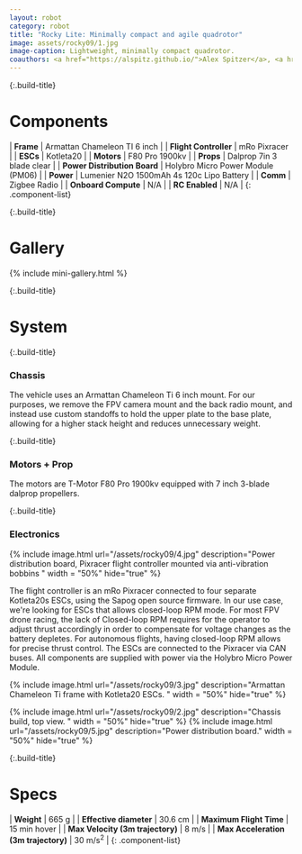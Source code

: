 ```yaml
---
layout: robot
category: robot
title: "Rocky Lite: Minimally compact and agile quadrotor"
image: assets/rocky09/1.jpg
image-caption: Lightweight, minimally compact quadrotor.
coauthors: <a href="https://alspitz.github.io/">Alex Spitzer</a>, <a href="https://www.linkedin.com/in/curtis-boirum-67753735">Curt Boirum</a>
---
```

{:.build-title}
# Components

| **Frame**                    | Armattan Chameleon TI   6 inch                 |
| **Flight Controller**        | mRo Pixracer |
| **ESCs**                     | Kotleta20                                 |
| **Motors**                   | F80 Pro 1900kv                            |
| **Props**                    | Dalprop 7in 3 blade clear                 |
| **Power Distribution Board** | Holybro Micro Power Module (PM06)         |
| **Power**                    | Lumenier N2O 1500mAh 4s 120c Lipo Battery |
| **Comm**                     | Zigbee Radio                              |
| **Onboard Compute**          | N/A                             |
| **RC Enabled**               | N/A       |
{: .component-list}

{:.build-title}

# Gallery
{% include mini-gallery.html %}

{:.build-title}
# System

{:.build-title}
### Chassis
The vehicle uses an Armattan Chameleon Ti 6 inch mount. For our purposes, we remove the FPV camera mount and the back radio mount, and instead use custom standoffs to hold the upper plate to the base plate, allowing for a higher stack height and reduces unnecessary weight.

{:.build-title}
### Motors + Prop
The motors are T-Motor F80 Pro 1900kv equipped with 7 inch 3-blade dalprop propellers.

{:.build-title}
### Electronics

{% include image.html url="/assets/rocky09/4.jpg" description="Power distribution board, Pixracer flight controller mounted via anti-vibration bobbins " width = "50%" hide="true" %}

The flight controller is an mRo Pixracer connected to four separate Kotleta20s ESCs, using the Sapog open source firmware. In our use case, we're looking for ESCs that allows closed-loop RPM mode. For most FPV drone racing, the lack of Closed-loop RPM requires for the operator to adjust thrust accordingly in order to compensate for voltage changes as the battery depletes. For autonomous flights, having closed-loop RPM allows for precise thrust control. The ESCs are connected to the Pixracer via CAN buses.
All components are supplied with power via the Holybro Micro Power Module.

{% include image.html url="/assets/rocky09/3.jpg" description="Armattan Chameleon Ti frame with Kotleta20 ESCs. " width = "50%" hide="true" %}

{% include image.html url="/assets/rocky09/2.jpg" description="Chassis build, top view. " width = "50%" hide="true" %}
{% include image.html url="/assets/rocky09/5.jpg" description="Power distribution board." width = "50%"  hide="true" %}

{:.build-title}
# Specs

| **Weight**                    |    665 g                  |
| **Effective diameter**        | 30.6 cm                    |
| **Maximum Flight Time**        | 15 min hover                    |
| **Max Velocity (3m trajectory)**        | 8 m/s                    |
| **Max Acceleration (3m trajectory)**        | 30 m/s<sup>2</sup>                    |
{: .component-list}
